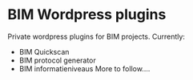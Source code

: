 BIM Wordpress plugins
================

Private wordpress plugins for BIM projects.
Currently:
- BIM Quickscan
- BIM protocol generator
- BIM informatieniveaus
More to follow....
